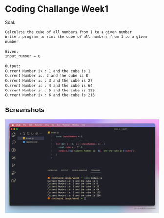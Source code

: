 # Coding Challange Week1

Soal:

```
Calculate the cube of all numbers from 1 to a given number
Write a program to rint the cube of all numbers from I to a given number

Given:
input_number = 6

Output:
Current Number is : 1 and the cube is 1
Current Number is: 2 and the cube is 8
Current Number is : 3 and the cube is 27
Current Number is : 4 and the cube is 64
Current Number is : 5 and the cube is 125
Current Number is : 6 and the cube is 216
```

## Screenshots

![App Screenshot](/demo.png)
